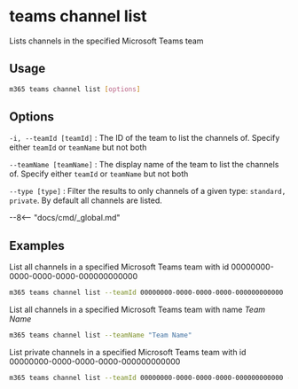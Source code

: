 # teams channel list

Lists channels in the specified Microsoft Teams team

## Usage

```sh
m365 teams channel list [options]
```

## Options

`-i, --teamId [teamId]`
: The ID of the team to list the channels of. Specify either `teamId` or `teamName` but not both

`--teamName [teamName]`
: The display name of the team to list the channels of. Specify either `teamId` or `teamName` but not both

`--type [type]`
: Filter the results to only channels of a given type: `standard, private`. By default all channels are listed.

--8<-- "docs/cmd/_global.md"

## Examples
  
List all channels in a specified Microsoft Teams team with id 00000000-0000-0000-0000-000000000000

```sh
m365 teams channel list --teamId 00000000-0000-0000-0000-000000000000
```

List all channels in a specified Microsoft Teams team with name _Team Name_

```sh
m365 teams channel list --teamName "Team Name"
```

List private channels in a specified Microsoft Teams team with id 00000000-0000-0000-0000-000000000000

```sh
m365 teams channel list --teamId 00000000-0000-0000-0000-000000000000 --type private
```